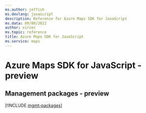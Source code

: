 ```yaml
---
ms.author: jeffish
ms.devlang: javascript
description: Reference for Azure Maps SDK for JavaScript
ms.data: 09/08/2022
author: xirzec
ms.topic: reference
title: Azure Maps SDK for JavaScript
ms.service: maps
---
```

# Azure Maps SDK for JavaScript - preview

## Management packages - preview
[!INCLUDE [mgmt-packages](maps-mgmt-index.md)]